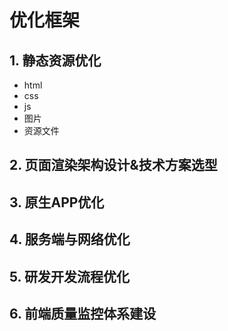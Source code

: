 # 优化框架

## 1. 静态资源优化

- html
- css
- js
- 图片
- 资源文件

## 2. 页面渲染架构设计&技术方案选型

## 3. 原生APP优化

## 4. 服务端与网络优化

## 5. 研发开发流程优化

## 6. 前端质量监控体系建设
